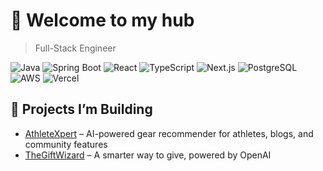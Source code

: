 # 👋 Welcome to my hub

> Full-Stack Engineer

![Java](https://img.shields.io/badge/Java-ED8B00?style=flat-square&logo=java&logoColor=white)
![Spring Boot](https://img.shields.io/badge/Spring_Boot-6DB33F?style=flat-square&logo=spring-boot)
![React](https://img.shields.io/badge/React-20232A?style=for-the-badge&logo=react&logoColor=61DAFB)
![TypeScript](https://img.shields.io/badge/TypeScript-007ACC?style=for-the-badge&logo=typescript&logoColor=white)
![Next.js](https://img.shields.io/badge/Next.js-000000?style=flat-square&logo=nextdotjs&logoColor=white)
![PostgreSQL](https://img.shields.io/badge/PostgreSQL-336791?style=flat-square&logo=postgresql&logoColor=white)
![AWS](https://img.shields.io/badge/AWS-232F3E?style=flat-square&logo=amazon-aws&logoColor=white)
![Vercel](https://img.shields.io/badge/Vercel-000?style=flat-square&logo=vercel&logoColor=white)

## 🚀 Projects I’m Building
- [AthleteXpert](https://athletexpert.org) – AI-powered gear recommender for athletes, blogs, and community features
- [TheGiftWizard](https://thegiftwizard.net) – A smarter way to give, powered by OpenAI
